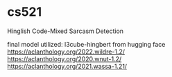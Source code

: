 # cs521
Hinglish Code-Mixed Sarcasm Detection

final model utilized: l3cube-hingbert from hugging face https://aclanthology.org/2022.wildre-1.2/
https://aclanthology.org/2020.wnut-1.2/
https://aclanthology.org/2021.wassa-1.21/